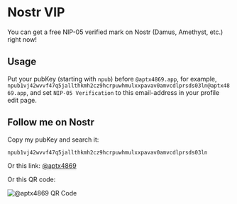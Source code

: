# Nostr VIP

You can get a free NIP-05 verified mark on Nostr (Damus, Amethyst, etc.) right now!

## Usage

Put your pubKey (starting with `npub`) before `@aptx4869.app`, for example, `npub1vj42wvvf47q5jallthkmh2cz9hcrpuwhmulxxpavav0amvcdlprsds03ln@aptx4869.app`, and set `NIP-05 Verification` to this email-address in your profile edit page.

## Follow me on Nostr

Copy my pubKey and search it:

```
npub1vj42wvvf47q5jallthkmh2cz9hcrpuwhmulxxpavav0amvcdlprsds03ln
```

Or this link: [@aptx4869](nostr:npub1vj42wvvf47q5jallthkmh2cz9hcrpuwhmulxxpavav0amvcdlprsds03ln)

Or this QR code:

![@aptx4869 QR Code](https://img.tonychang1069.top/uPic/2023/02/08/1675787432_717fy0.jpg)
